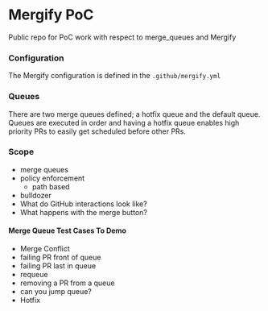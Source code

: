 # Mergify PoC

Public repo for PoC work with respect to merge_queues and Mergify

### Configuration

The Mergify configuration is defined in the `.github/mergify.yml`

### Queues

There are two merge queues defined; a hotfix queue and the default queue. Queues
are executed in order and having a hotfix queue enables high priority PRs to
easily get scheduled before other PRs.

### Scope

- merge queues
- policy enforcement
  - path based
- bulldozer
- What do GitHub interactions look like?
- What happens with the merge button?

#### Merge Queue Test Cases To Demo

- Merge Conflict
- failing PR front of queue
- failing PR last in queue
- requeue
- removing a PR from a queue
- can you jump queue?
- Hotfix
